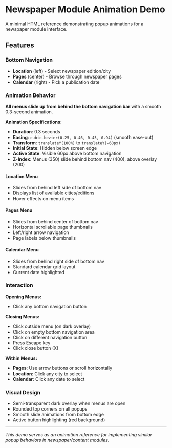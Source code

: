 # Newspaper Module Animation Demo

A minimal HTML reference demonstrating popup animations for a newspaper module interface.

## Features

### Bottom Navigation
- **Location** (left) - Select newspaper edition/city
- **Pages** (center) - Browse through newspaper pages  
- **Calendar** (right) - Pick a publication date

### Animation Behavior

**All menus slide up from behind the bottom navigation bar** with a smooth 0.3-second animation.

**Animation Specifications:**
- **Duration**: 0.3 seconds
- **Easing**: `cubic-bezier(0.25, 0.46, 0.45, 0.94)` (smooth ease-out)
- **Transform**: `translateY(100%)` to `translateY(-60px)`
- **Initial State**: Hidden below screen edge
- **Active State**: Visible 60px above bottom navigation
- **Z-Index**: Menus (350) slide behind bottom nav (400), above overlay (200)

#### Location Menu
- Slides from behind left side of bottom nav
- Displays list of available cities/editions
- Hover effects on menu items

#### Pages Menu  
- Slides from behind center of bottom nav
- Horizontal scrollable page thumbnails
- Left/right arrow navigation
- Page labels below thumbnails

#### Calendar Menu
- Slides from behind right side of bottom nav  
- Standard calendar grid layout
- Current date highlighted

### Interaction

**Opening Menus:**
- Click any bottom navigation button

**Closing Menus:**
- Click outside menu (on dark overlay)
- Click on empty bottom navigation area
- Click on different navigation button
- Press Escape key
- Click close button (X)

**Within Menus:**
- **Pages**: Use arrow buttons or scroll horizontally
- **Location**: Click any city to select
- **Calendar**: Click any date to select

### Visual Design
- Semi-transparent dark overlay when menus are open
- Rounded top corners on all popups
- Smooth slide animations from bottom edge
- Active button highlighting (red background)

---

*This demo serves as an animation reference for implementing similar popup behaviors in newspaper/content modules.*